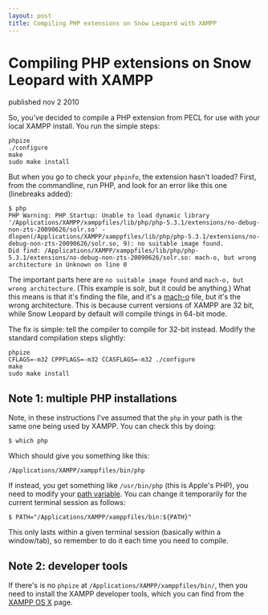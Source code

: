 ```yaml
---
layout: post
title: Compiling PHP extensions on Snow Leopard with XAMPP
---
```


# Compiling PHP extensions on Snow Leopard with XAMPP

<span class="pubdate">published nov 2 2010</span>

So, you've decided to compile a PHP extension from PECL for use with your local XAMPP install. You run the simple steps:

    phpize
    ./configure
    make 
    sudo make install

But when you go to check your `phpinfo`, the extension hasn't loaded? First, from the commandline, run PHP, and look for an error like this one (linebreaks added):

    $ php
    PHP Warning: PHP Startup: Unable to load dynamic library '/Applications/XAMPP/xamppfiles/lib/php/php-5.3.1/extensions/no-debug-non-zts-20090626/solr.so' - 
    dlopen(/Applications/XAMPP/xamppfiles/lib/php/php-5.3.1/extensions/no-debug-non-zts-20090626/solr.so, 9): no suitable image found. 
    Did find: /Applications/XAMPP/xamppfiles/lib/php/php-5.3.1/extensions/no-debug-non-zts-20090626/solr.so: mach-o, but wrong architecture in Unknown on line 0

The important parts here are `no suitable image found` and `mach-o, but wrong architecture`. (This example is solr, but it could be anything.) What this means is that it's finding the file, and it's a [mach-o](http://en.wikipedia.org/wiki/Mach-O) file, but it's the wrong architecture. This is because current versions of XAMPP are 32 bit, while Snow Leopard by default will compile things in 64-bit mode. 

The fix is simple: tell the compiler to compile for 32-bit instead. Modify the standard compilation steps slightly:

    phpize
    CFLAGS=-m32 CPPFLAGS=-m32 CCASFLAGS=-m32 ./configure
    make
    sudo make install

## Note 1: multiple PHP installations

Note, in these instructions I've assumed that the `php` in your path is the same one being used by XAMPP. You can check this by doing:

    $ which php

Which should give you something like this:

    /Applications/XAMPP/xamppfiles/bin/php

If instead, you get something like `/usr/bin/php` (this is Apple's PHP), you need to modify your [path variable](http://en.wikipedia.org/wiki/PATH_(variable)). You can change it temporarily for the current terminal session as follows:

    $ PATH="/Applications/XAMPP/xamppfiles/bin:${PATH}"

This only lasts within a given terminal session (basically within a window/tab), so remember to do it each time you need to compile.


## Note 2: developer tools

If there's is no `phpize` at `/Applications/XAMPP/xamppfiles/bin/`, then you need to install the XAMPP developer tools, which you can find from the [XAMPP OS X](http://www.apachefriends.org/en/xampp-macosx.html) page.